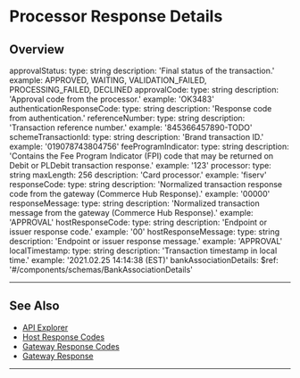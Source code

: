 # Processor Response Details

## Overview

 
 approvalStatus:
          type: string
          description: 'Final status of the transaction.'
          example: APPROVED, WAITING, VALIDATION_FAILED, PROCESSING_FAILED, DECLINED
        approvalCode:
          type: string
          description: 'Approval code from the processor.'
          example: 'OK3483'
        authenticationResponseCode:
          type: string
          description: 'Response code from authentication.'
        referenceNumber:
          type: string
          description: 'Transaction reference number.'
          example: '845366457890-TODO'
        schemeTransactionId:
          type: string
          description: 'Brand transaction ID.'
          example: '019078743804756'
        feeProgramIndicator:
          type: string
          description: 'Contains the Fee Program Indicator (FPI) code that may be returned on Debit or PLDebit transaction response.'
          example: '123'
        processor:
          type: string
          maxLength: 256
          description: 'Card processor.'
          example: 'fiserv'
        responseCode:
          type: string
          description: 'Normalized transaction response code from the gateway (Commerce Hub Response).'
          example: '00000'
        responseMessage:
          type: string
          description: 'Normalized transaction message from the gateway (Commerce Hub Response).'
          example: 'APPROVAL'
        hostResponseCode:
          type: string
          description: 'Endpoint or issuer response code.'
          example: '00'
        hostResponseMessage:
          type: string
          description: 'Endpoint or issuer response message.'
          example: 'APPROVAL'
        localTimestamp:
          type: string
          description: 'Transaction timestamp in local time.'
          example: '2021.02.25 14:14:38 (EST)'
        bankAssociationDetails:
          $ref: '#/components/schemas/BankAssociationDetails'


---

## See Also
- [API Explorer](../api/?type=post&path=/payments/v1/charges)
- [Host Response Codes](?path=docs/Resources/Guides/Response-Codes/Bank-Issuer.md)
- [Gateway Response Codes](?path=docs/Resources/Guides/Response-Codes/Gateway.md)
- [Gateway Response](?path=docs/Resources/Master-Data/Gateway-Response.md)

---